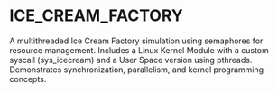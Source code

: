 # ICE_CREAM_FACTORY
A multithreaded Ice Cream Factory simulation using semaphores for resource management. Includes a Linux Kernel Module with a custom syscall (sys_icecream) and a User Space version using pthreads. Demonstrates synchronization, parallelism, and kernel programming concepts.

